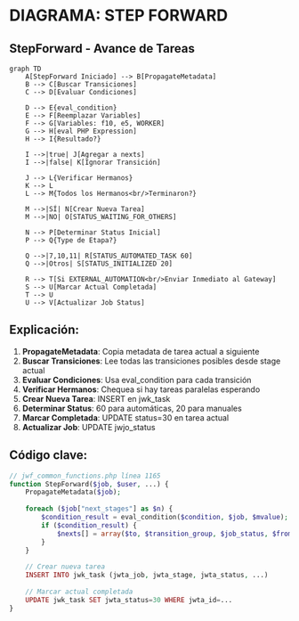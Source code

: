 # DIAGRAMA: STEP FORWARD

## StepForward - Avance de Tareas

```mermaid
graph TD
    A[StepForward Iniciado] --> B[PropagateMetadata]
    B --> C[Buscar Transiciones]
    C --> D[Evaluar Condiciones]
    
    D --> E{eval_condition}
    E --> F[Reemplazar Variables]
    F --> G[Variables: f10, e5, WORKER]
    G --> H[eval PHP Expression]
    H --> I{Resultado?}
    
    I -->|true| J[Agregar a nexts]
    I -->|false| K[Ignorar Transición]
    
    J --> L{Verificar Hermanos}
    K --> L
    L --> M{Todos los Hermanos<br/>Terminaron?}
    
    M -->|SÍ| N[Crear Nueva Tarea]
    M -->|NO| O[STATUS_WAITING_FOR_OTHERS]
    
    N --> P[Determinar Status Inicial]
    P --> Q{Type de Etapa?}
    
    Q -->|7,10,11| R[STATUS_AUTOMATED_TASK 60]
    Q -->|Otros| S[STATUS_INITIALIZED 20]
    
    R --> T[Si EXTERNAL_AUTOMATION<br/>Enviar Inmediato al Gateway]
    S --> U[Marcar Actual Completada]
    T --> U
    U --> V[Actualizar Job Status]
```

## Explicación:

1. **PropagateMetadata**: Copia metadata de tarea actual a siguiente
2. **Buscar Transiciones**: Lee todas las transiciones posibles desde stage actual
3. **Evaluar Condiciones**: Usa eval_condition para cada transición
4. **Verificar Hermanos**: Chequea si hay tareas paralelas esperando
5. **Crear Nueva Tarea**: INSERT en jwk_task
6. **Determinar Status**: 60 para automáticas, 20 para manuales
7. **Marcar Completada**: UPDATE status=30 en tarea actual
8. **Actualizar Job**: UPDATE jwjo_status

## Código clave:

```php
// jwf_common_functions.php línea 1165
function StepForward($job, $user, ...) {
    PropagateMetadata($job);
    
    foreach ($job["next_stages"] as $n) {
        $condition_result = eval_condition($condition, $job, $mvalue);
        if ($condition_result) {
            $nexts[] = array($to, $transition_group, $job_status, $from);
        }
    }
    
    // Crear nueva tarea
    INSERT INTO jwk_task (jwta_job, jwta_stage, jwta_status, ...)
    
    // Marcar actual completada
    UPDATE jwk_task SET jwta_status=30 WHERE jwta_id=...
}
```

